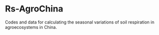 # Rs-AgroChina
Codes and data for calculating the seasonal variations of soil respiration in agroecosystems in China.
